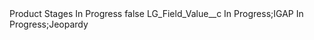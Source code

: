 <?xml version="1.0" encoding="UTF-8"?>
<CustomMetadata xmlns="http://soap.sforce.com/2006/04/metadata" xmlns:xsi="http://www.w3.org/2001/XMLSchema-instance" xmlns:xsd="http://www.w3.org/2001/XMLSchema">
    <label>Product Stages In Progress</label>
    <protected>false</protected>
    <values>
        <field>LG_Field_Value__c</field>
        <value xsi:type="xsd:string">In Progress;IGAP In Progress;Jeopardy</value>
    </values>
</CustomMetadata>

